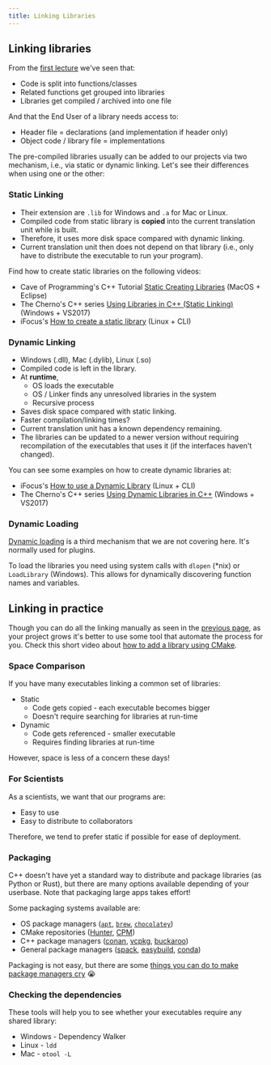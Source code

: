 ```yaml
---
title: Linking Libraries
---
```


## Linking libraries

From the [first lecture][lesson-first] we've seen that:

* Code is split into functions/classes
* Related functions get grouped into libraries
* Libraries get compiled / archived into one file

And that the End User of a library needs access to:

* Header file = declarations (and implementation if header only)
* Object code / library file = implementations

The pre-compiled libraries usually can be added to our projects via two mechanism, i.e., via
static or dynamic linking. Let's see their differences when using one or the other:
    
### Static Linking

* Their extension are `.lib` for Windows and `.a` for Mac or Linux.
* Compiled code from static library is **copied** into the current translation unit while is built.
* Therefore, it uses more disk space compared with dynamic linking.
* Current translation unit then does not depend on that library (i.e., only have
  to distribute the executable to run your program).

Find how to create static libraries on the following videos:

- Cave of Programming's C++ Tutorial [Static Creating Libraries][CPPCoPStatic] (MacOS + Eclipse)
- The Cherno's C++ series [Using Libraries in C++ (Static Linking)][CPPChernoStacic] (Windows + VS2017)
- iFocus's [How to create a static library][ProgLinIF_static] (Linux + CLI)


### Dynamic Linking

* Windows (.dll), Mac (.dylib), Linux (.so)
* Compiled code is left in the library.
* At **runtime**,
    * OS loads the executable
    * OS / Linker finds any unresolved libraries in the system
    * Recursive process
* Saves disk space compared with static linking.
* Faster compilation/linking times?
* Current translation unit has a known dependency remaining.
* The libraries can be updated to a newer version without requiring
  recompilation of the executables that uses it (if the interfaces haven't
  changed).
    
You can see some examples on how to create dynamic libraries at:

- iFocus's [How to use a Dynamic Library][ProgLinIF_dyanmic] (Linux + CLI)
- The Cherno's C++ series [Using Dynamic Libraries in C++][CPPChernoDynamic] (Windows + VS2017)
    
### Dynamic Loading

[Dynamic loading][DynamicLoading-wiki] is a third mechanism that we are not
covering here. It's normally used for plugins.

To load the libraries you need using system calls with `dlopen` (*nix) or
`LoadLibrary` (Windows). This allows for dynamically discovering function names
and variables.


## Linking in practice

Though you can do all the linking manually as seen in the [previous
page][lesson-LibBasics], as your project grows it's better to use some tool that
automate the process for you. Check this short video about [how to add a library using CMake][CPPVoBCMakeAddLib].


### Space Comparison

If you have many executables linking a common set of libraries:

* Static
    * Code gets copied - each executable becomes bigger
    * Doesn't require searching for libraries at run-time
* Dynamic
    * Code gets referenced - smaller executable
    * Requires finding libraries at run-time

However, space is less of a concern these days!


### For Scientists

As a scientists, we want that our programs are:

* Easy to use
* Easy to distribute to collaborators

Therefore, we tend to prefer static if possible for ease of deployment.


### Packaging

C++ doesn't have yet a standard way to distribute and package libraries (as Python
or Rust), but there are many options available depending of your userbase.
Note that packaging large apps takes effort!

Some packaging systems available are:

* OS package managers ([`apt`][DebPack], [`brew`][BrewPack], [`chocolatey`][ChocoPack])
* CMake repositories ([Hunter][HunterPack], [CPM][CPM])
* C++ package managers ([conan][ConanPack], [vcpkg][vcpkg], [buckaroo][buckPack])
* General package managers ([spack][SpackPack], [easybuild][ebPack], [conda][condaPack])

Packaging is not easy, but there are some [things you can do to make package managers cry][make-PM-cry] 😭


### Checking the dependencies

These tools will help you to see whether your executables require any shared library:

* Windows - Dependency Walker
* Linux - `ldd`
* Mac - `otool -L`




[lesson-first]: ../01research/
[CPPCoPStatic]: https://www.youtube.com/watch?v=kw3UD_YCoEk
[CPPChernoStacic]: https://www.youtube.com/watch?v=or1dAmUO8k0
[ProgLinIF_static]: https://www.youtube.com/watch?v=3RmIVDgPmGk
[DynamicLoading-wiki]: https://en.wikipedia.org/wiki/Dynamic_loading
[ProgLinIF_dyanmic]: https://www.youtube.com/watch?v=pkMg_df8gHs
[CPPChernoDynamic]: https://www.youtube.com/watch?v=pLy69V2F_8M
[lesson-LibBasics]: ./sec02LibraryBasics.html
[CPPVoBCMakeAddLib]: https://www.youtube.com/watch?v=abuCXC3t6eQ
[DebPack]: https://wiki.debian.org/HowToPackageForDebian
[BrewPack]: https://docs.brew.sh/Formula-Cookbook
[ChocoPack]: https://docs.chocolatey.org/en-us/features/create-packages
[HunterPack]: https://hunter.readthedocs.io/en/latest/creating-new.html
[CPM]: https://github.com/TheLartians/CPM.cmake
[ConanPack]: https://docs.conan.io/en/latest/creating_packages.html
[vcpkg]: https://docs.microsoft.com/en-us/cpp/build/vcpkg
[buckPack]: https://github.com/LoopPerfect/buckaroo/wiki/Creating-a-Package
[SpackPack]: https://spack.readthedocs.io/en/latest/packaging_guide.html
[ebPack]: https://docs.easybuild.io/en/latest/Writing_easyconfig_files.html
[condaPack]: https://docs.conda.io/projects/conda-build/en/latest/user-guide/tutorials/build-pkgs.html
[make-PM-cry]: https://www.youtube.com/watch?v=NSemlYagjIU
